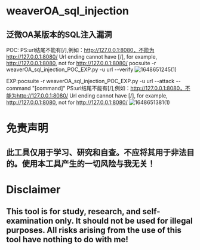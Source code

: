 # weaverOA_sql_injection
## 泛微OA某版本的SQL注入漏洞
POC:
PS:url结尾不能有[/],例如：http://127.0.0.1:8080，不能为http://127.0.0.1:8080/
Url ending cannot have [/], for example, http://127.0.0.1:8080, not for http://127.0.0.1:8080/
pocsuite -r weaverOA_sql_injection_POC_EXP.py -u url --verify
![1648651245(1)](https://user-images.githubusercontent.com/54984589/160861695-53c75697-6b88-41fb-bcc7-c1a49c8e2dec.png)

EXP:pocsuite -r weaverOA_sql_injection_POC_EXP.py -u url --attack --command "[command]"
PS:url结尾不能有[/],例如：http://127.0.0.1:8080，不能为http://127.0.0.1:8080/
Url ending cannot have [/], for example, http://127.0.0.1:8080, not for http://127.0.0.1:8080/
![1648651381(1)](https://user-images.githubusercontent.com/54984589/160862217-45fe5a02-d6ab-4731-adb1-8b20ebcf2130.png)
# 免责声明
## 此工具仅用于学习、研究和自查。不应将其用于非法目的。使用本工具产生的一切风险与我无关！
# Disclaimer
## This tool is for study, research, and self-examination only. It should not be used for illegal purposes. All risks arising from the use of this tool have nothing to do with me!

